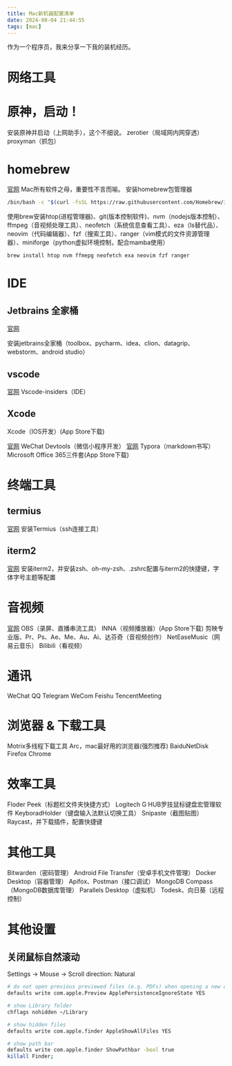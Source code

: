 ```yaml
---
title: Mac新机器配置清单
date: 2024-08-04 21:44:55
tags: [mac]
---
```

作为一个程序员，我来分享一下我的装机经历。

# 网络工具
# 原神，启动！
安装原神并启动（上网助手），这个不细说。
zerotier（局域网内网穿透）
proxyman（抓包）

# homebrew
[官网](https://brew.sh/)
Mac所有软件之母，重要性不言而喻。
安装homebrew包管理器
```bash
/bin/bash -c "$(curl -fsSL https://raw.githubusercontent.com/Homebrew/install/HEAD/install.sh)"
```

使用brew安装htop(进程管理器)、git(版本控制软件)、nvm（nodejs版本控制）、ffmpeg（音视频处理工具）、neofetch（系统信息查看工具）、eza（ls替代品）、neovim（代码编辑器）、fzf（搜索工具）、ranger（vim模式的文件资源管理器）、miniforge（python虚拟环境控制，配合mamba使用）
```bash
brew install htop nvm ffmepg neofetch exa neovim fzf ranger
```
# IDE
## Jetbrains 全家桶
[官网](https://www.jetbrains.com/)

安装jetbrains全家桶（toolbox、pycharm、idea、clion、datagrip、webstorm、android studio）
## vscode
[官网](https://code.visualstudio.com/)
Vscode-insiders（IDE）
## Xcode
Xcode（IOS开发）(App Store下载)

[官网](https://developers.weixin.qq.com/miniprogram/dev/devtools/download.html)
WeChat Devtools（微信小程序开发）
[官网](https://typora.io/)
Typora（markdown书写）
Microsoft Office 365三件套(App Store下载)

# 终端工具
## termius
[官网](https://termius.com/)
安装Termius（ssh连接工具）

## iterm2
[官网](https://iterm2.com/)
安装iterm2，并安装zsh、oh-my-zsh、.zshrc配置与iterm2的快捷键，字体字号主题等配置


# 音视频
[官网](https://obsproject.com/download)
OBS（录屏、直播串流工具）
INNA（视频播放器）(App Store下载)
剪映专业版、Pr、Ps、Ae、Me、Au、Ai、达芬奇（音视频创作）
NetEaseMusic（网易云音乐）
Bilibili（看视频）

# 通讯
WeChat
QQ
Telegram
WeCom
Feishu
TencentMeeting

# 浏览器 & 下载工具

Motrix多线程下载工具
Arc，mac最好用的浏览器(强烈推荐)
BaiduNetDisk
Firefox
Chrome

# 效率工具
Floder Peek（标题栏文件夹快捷方式）
Logitech G HUB罗技鼠标键盘宏管理软件
KeyboradHolder（键盘输入法默认切换工具）
Snipaste（截图贴图）
Raycast，并下载插件，配置快捷键

# 其他工具
Bitwarden（密码管理）
Android File Transfer（安卓手机文件管理）
Docker Desktop（容器管理）
Apifox、Postman（接口调试）
MongoDB Compass（MongoDB数据库管理）
Parallels Desktop（虚拟机）
Todesk、向日葵（远程控制）

# 其他设置
## 关闭鼠标自然滚动
Settings -> Mouse -> Scroll direction: Natural
```bash
# do not open previous previewed files (e.g. PDFs) when opening a new one
defaults write com.apple.Preview ApplePersistenceIgnoreState YES

# show Library folder
chflags nohidden ~/Library

# show hidden files
defaults write com.apple.finder AppleShowAllFiles YES

# show path bar
defaults write com.apple.finder ShowPathbar -bool true
killall Finder;
```